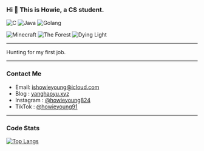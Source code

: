 ### Hi 👋 This is Howie, a CS student.

![C](<https://img.shields.io/badge/C/C++-rgba(52,%20199,%2089,%201)>)
![Java](<https://img.shields.io/badge/Java-rgba(255,%2059,%2048,%201)>)
![Golang](<https://img.shields.io/badge/Golang-rgba(90,%20200,%20250,%201)>)

![Minecraft](<https://img.shields.io/badge/Minecraft-rgba(175, 238, 238)>)
![The Forest](<https://img.shields.io/badge/The%20Forest-rgba(123, 104, 238)>)
![Dying Light](<https://img.shields.io/badge/Dying%20Light-rgba(0,%20122,%20255,%201)>)


---

Hunting for my first job.

---
### Contact Me

- Email: ishowieyoung@icloud.com
- Blog : <a href="https://www.yanghaoyu.xyz">yanghaoyu.xyz</a>
- Instagram : [@howieyoung824](https://www.instagram.com/howieyoung824)
- TikTok : [@howieyoung91](https://www.tiktok.com/@howieyoung91)

---
### Code Stats
[![Top Langs](https://github-readme-stats.vercel.app/api/top-langs/?username=howieyoung91&layout=compact)](https://github.com/anuraghazra/github-readme-stats)

